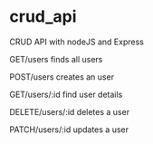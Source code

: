 # crud_api
CRUD API with nodeJS and Express

GET/users finds all users

POST/users creates an user

GET/users/:id find user details

DELETE/users/:id deletes a user

PATCH/users/:id updates a user
